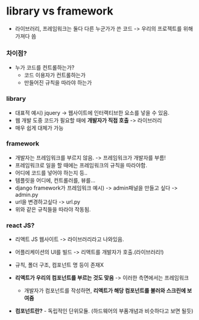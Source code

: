 # library vs framework

-   라이브러리, 프레임워크는 둘다 다른 누군가가 쓴 코드 -> 우리의 프로젝트를 위해 가져다 씀

### 차이점?

-   누가 코드를 컨트롤하는가?
    -   코드 이용자가 컨트롤하는가
    -   만들어진 규칙을 따라야 하는가

### library

-   대표적 예시) jquery -> 웹사이트에 인터랙티브한 요소를 넣을 수 있음.
-   웹 개발 도중 코드가 필요할 때에 **개발자가 직접 호출** -> 라이브러리
-   매우 쉽게 대체가 가능

### framework

-   개발자는 프레임워크를 부르지 않음. -> 프레임워크가 개발자를 부름!
-   프레임워크로 일을 할 때에는 프레임워크의 규칙을 따라야함.
-   어디에 코드를 넣어야 하는지 등..
-   템플릿을 어디에, 컨트롤러를, 뷰를...
-   django framework가 프레임워크 예시) -> admin패널을 만들고 싶다 -> admin.py
-   url을 변경하고싶다 -> url.py
-   위와 같은 규칙들을 따라야 작동됨.

### react JS?

-   리액트 JS 웹사이트 -> 라이브러리라고 나와있음.
-   어플리케이션의 UI를 빌드 -> 리액트를 개발자가 호출.(라이브러리!)
-   규칙, 폴더 구조, 컴포넌트 명 등이 존재X

-   **리액트가 우리의 컴포넌트를 부르는 것도 맞음** -> 이러한 측면에서는 프레임워크

    -   개발자가 컴포넌트를 작성하면, **리액트가 해당 컴포넌트를 불러와 스크린에 보여줌**

-   **컴포넌트란?** - 독립적인 단위모듈. (하드웨어의 부품개념과 비슷하다고 보면 될듯)
